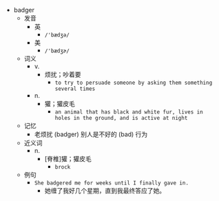 - badger
  - 发音
    - 英
      - `/'bædʒə/`
    - 美
      - `/'bædʒɚ/`
  - 词义
    - v.
      - 烦扰；吵着要
        - `to try to persuade someone by asking them something several times`
    - n.
      - 獾；獾皮毛
        - `an animal that has black and white fur, lives in holes in the ground, and is active at night`
  - 记忆
    - 老烦扰 (badger) 别人是不好的 (bad) 行为
  - 近义词
    - n.
      - [脊椎]獾；獾皮毛
        - `brock`
  - 例句
    - `She badgered me for weeks until I finally gave in.`
      - 她缠了我好几个星期，直到我最终答应了她。

